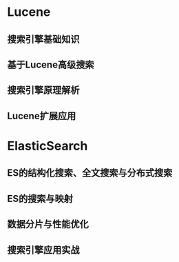 

# Lucene
## 搜索引擎基础知识
## 基于Lucene高级搜索
## 搜索引擎原理解析
## Lucene扩展应用


# ElasticSearch
## ES的结构化搜索、全文搜索与分布式搜索
## ES的搜索与映射
## 数据分片与性能优化
## 搜索引擎应用实战